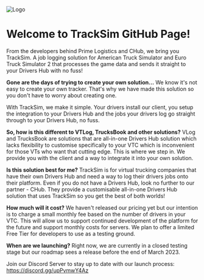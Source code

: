![Logo](https://nathanpowell.uk/img/ZEWO9/lixAHIFU44.png/raw)
# Welcome to TrackSim GitHub Page!

From the developers behind Prime Logistics and CHub, we bring you TrackSim.
A job logging solution for American Truck Simulator and Euro Truck Simulator 2 that processes the game data and sends it straight to your Drivers Hub with no fuss!

**Gone are the days of trying to create your own solution...**
We know it's not easy to create your own tracker. That's why we have made this solution so you don't have to worry about creating one.

With TrackSim, we make it simple. Your drivers install our client, you setup the integration to your Drivers Hub and the jobs your drivers log go straight through to your Drivers Hub, no fuss.

**So, how is this different to VTLog, TrucksBook and other solutions?**
VLog and TrucksBook are solutions that are all-in-one Drivers Hub solution which lacks flexibility to customise specifically to your VTC which is inconvenient for those VTs who want that cutting edge. This is where we step in. We provide you with the client and a way to integrate it into your own solution.

**Is this solution best for me?**
TrackSim is for virtual trucking companies that have their own Drivers Hub and need a way to log their drivers jobs onto their platform.
Even if you do not have a Drivers Hub, look no further to our partner - CHub. They provide a customisable all-in-one Drivers Hub solution that uses TrackSim so you get the best of both worlds!

**How much will it cost?**
We haven't released our pricing yet but our intention is to charge a small monthly fee based on the number of drivers in your VTC. This will allow us to support continued development of the platform for the future and support monthly costs for servers. We plan to offer a limited Free Tier for developers to use as a testing ground.

**When are we launching?**
Right now, we are currently in a closed testing stage but our roadmap sees a release before the end of March 2023.

Join our Discord Server to stay up to date with our launch process: https://discord.gg/upPvmwY4Az
